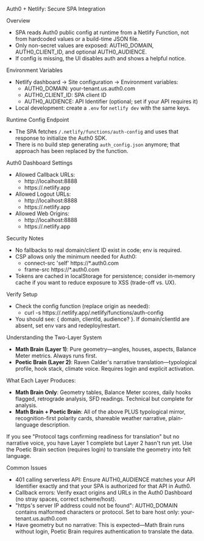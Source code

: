Auth0 + Netlify: Secure SPA Integration

Overview
- SPA reads Auth0 public config at runtime from a Netlify Function, not from hardcoded values or a build-time JSON file.
- Only non-secret values are exposed: AUTH0_DOMAIN, AUTH0_CLIENT_ID, and optional AUTH0_AUDIENCE.
- If config is missing, the UI disables auth and shows a helpful notice.

Environment Variables
- Netlify dashboard → Site configuration → Environment variables:
  - AUTH0_DOMAIN: your-tenant.us.auth0.com
  - AUTH0_CLIENT_ID: SPA client ID
  - AUTH0_AUDIENCE: API Identifier (optional; set if your API requires it)
- Local development: create a `.env` for `netlify dev` with the same keys.

Runtime Config Endpoint
- The SPA fetches `/.netlify/functions/auth-config` and uses that response to initialize the Auth0 SDK.
- There is no build step generating `auth_config.json` anymore; that approach has been replaced by the function.

Auth0 Dashboard Settings
- Allowed Callback URLs:
  - http://localhost:8888
  - https://<your-site>.netlify.app
- Allowed Logout URLs:
  - http://localhost:8888
  - https://<your-site>.netlify.app
- Allowed Web Origins:
  - http://localhost:8888
  - https://<your-site>.netlify.app

Security Notes
- No fallbacks to real domain/client ID exist in code; env is required.
- CSP allows only the minimum needed for Auth0:
  - connect-src 'self' https://*.auth0.com
  - frame-src https://*.auth0.com
- Tokens are cached in localStorage for persistence; consider in‑memory cache if you want to reduce exposure to XSS (trade-off vs. UX).

Verify Setup
- Check the config function (replace origin as needed):
  - curl -s https://<your-site>.netlify.app/.netlify/functions/auth-config
- You should see: { domain, clientId, audience? }. If domain/clientId are absent, set env vars and redeploy/restart.

Understanding the Two-Layer System
- **Math Brain (Layer 1)**: Pure geometry—angles, houses, aspects, Balance Meter metrics. Always runs first.
- **Poetic Brain (Layer 2)**: Raven Calder's narrative translation—typological profile, hook stack, climate voice. Requires login and explicit activation.

What Each Layer Produces:
- **Math Brain Only**: Geometry tables, Balance Meter scores, daily hooks flagged, retrograde analysis, SFD readings. Technical but complete for analysis.
- **Math Brain + Poetic Brain**: All of the above PLUS typological mirror, recognition-first polarity cards, shareable weather narrative, plain-language description.

If you see "Protocol tags confirming readiness for translation" but no narrative voice, you have Layer 1 complete but Layer 2 hasn't run yet. Use the Poetic Brain section (requires login) to translate the geometry into felt language.

Common Issues
- 401 calling serverless API: Ensure AUTH0_AUDIENCE matches your API Identifier exactly and that your SPA is authorized for that API in Auth0.
- Callback errors: Verify exact origins and URLs in the Auth0 Dashboard (no stray spaces, correct scheme/host).
- "https's server IP address could not be found": AUTH0_DOMAIN contains malformed characters or protocol. Set to bare host only: your-tenant.us.auth0.com
- Have geometry but no narrative: This is expected—Math Brain runs without login, Poetic Brain requires authentication to translate the data.

